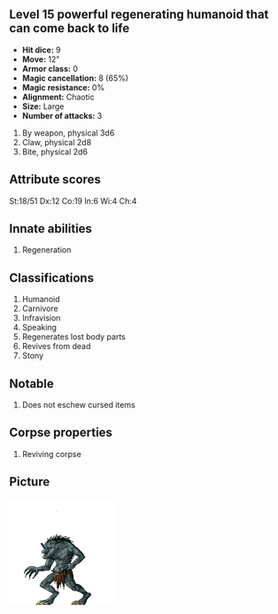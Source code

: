 ## Level 15 powerful regenerating humanoid that can come back to life

- **Hit dice:** 9
- **Move:** 12"
- **Armor class:** 0
- **Magic cancellation:** 8 (65%)
- **Magic resistance:** 0%
- **Alignment:** Chaotic
- **Size:** Large
- **Number of attacks:** 3
1. By weapon, physical 3d6
2. Claw, physical 2d8
3. Bite, physical 2d6

## Attribute scores

St:18/51 Dx:12 Co:19 In:6 Wi:4 Ch:4

## Innate abilities

1. Regeneration

## Classifications

1. Humanoid
2. Carnivore
3. Infravision
4. Speaking
5. Regenerates lost body parts
6. Revives from dead
7. Stony

## Notable

1. Does not eschew cursed items

## Corpse properties

1. Reviving corpse

## Picture

![Rock troll](https://github.com/hyvanmielenpelit/GnollHackTileSet/blob/main/Monsters/rock_troll/rock_troll.png?raw=true)
